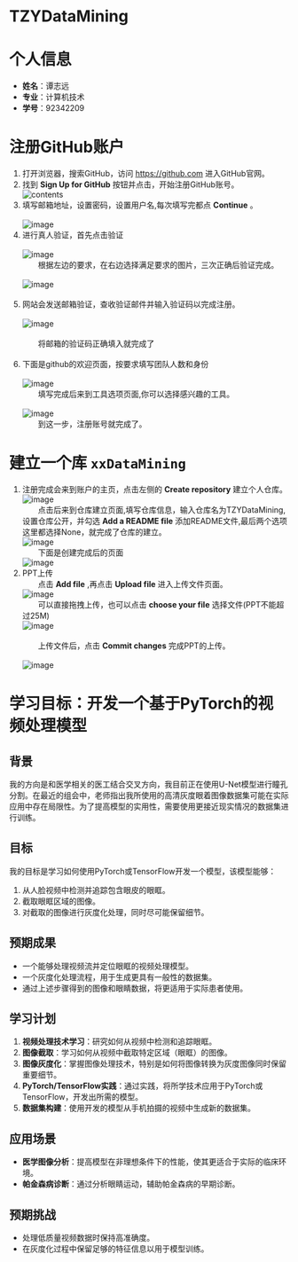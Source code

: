 # TZYDataMining
# 个人信息
- **姓名**：谭志远
- **专业**：计算机技术
- **学号**：92342209
# 注册GitHub账户
1. 打开浏览器，搜索GitHub，访问 https://github.com 进入GitHub官网。
2. 找到 **Sign Up for GitHub** 按钮并点击，开始注册GitHub账号。<br />
![contents](image/signup.png)<br />
3. 填写邮箱地址，设置密码，设置用户名,每次填写完都点 **Continue** 。<br /><br />
![image](image/enroll.png)<br />
4. 进行真人验证，首先点击验证<br /><br />
![image](image/verify.png)<br />
&emsp;&emsp;根据左边的要求，在右边选择满足要求的图片，三次正确后验证完成。<br /><br />
![image](image/people.png)<br /><br />
5. 网站会发送邮箱验证，查收验证邮件并输入验证码以完成注册。<br /><br />
![image](image/yanzheng.png)<br /><br />
&emsp;&emsp;将邮箱的验证码正确填入就完成了<br /><br />
6. 下面是github的欢迎页面，按要求填写团队人数和身份<br /><br />
![image](image/choose.png)<br />
&emsp;&emsp;填写完成后来到工具选项页面,你可以选择感兴趣的工具。<br /><br />
![image](image/tools.png)<br />
&emsp;&emsp;到这一步，注册账号就完成了。<br />
# 建立一个库 `xxDataMining`
1. 注册完成会来到账户的主页，点击左侧的 **Create repository** 建立个人仓库。<br />
![image](image/chuangjian.png)<br />
&emsp;&emsp;点击后来到仓库建立页面,填写仓库信息，输入仓库名为TZYDataMining,设置仓库公开，并勾选 **Add a README file** 添加README文件,最后两个选项这里都选择None，就完成了仓库的建立。<br />
![image](image/cangku.png)<br />
&emsp;&emsp;下面是创建完成后的页面<br />
![image](image/diyicijianwan.png)<br />
2. PPT上传<br />
&emsp;&emsp;点击 **Add file** ,再点击 **Upload file** 进入上传文件页面。<br />
![image](image/upload.png)<br />
&emsp;&emsp;可以直接拖拽上传，也可以点击 **choose your file** 选择文件(PPT不能超过25M)<br />
![image](image/choosefile.png)<br /><br />
&emsp;&emsp;上传文件后，点击 **Commit changes** 完成PPT的上传。<br /><br />
![image](image/wancheng.png)<br />
# 学习目标：开发一个基于PyTorch的视频处理模型

## 背景
我的方向是和医学相关的医工结合交叉方向，我目前正在使用U-Net模型进行瞳孔分割。在最近的组会中，老师指出我所使用的高清灰度眼着图像数据集可能在实际应用中存在局限性。为了提高模型的实用性，需要使用更接近现实情况的数据集进行训练。

## 目标
我的目标是学习如何使用PyTorch或TensorFlow开发一个模型，该模型能够：

1. 从人脸视频中检测并追踪包含眼皮的眼眶。
2. 截取眼眶区域的图像。
3. 对截取的图像进行灰度化处理，同时尽可能保留细节。

## 预期成果
- 一个能够处理视频流并定位眼眶的视频处理模型。
- 一个灰度化处理流程，用于生成更具有一般性的数据集。
- 通过上述步骤得到的图像和眼睛数据，将更适用于实际患者使用。

## 学习计划
1. **视频处理技术学习**：研究如何从视频中检测和追踪眼眶。
2. **图像截取**：学习如何从视频中截取特定区域（眼眶）的图像。
3. **图像灰度化**：掌握图像处理技术，特别是如何将图像转换为灰度图像同时保留重要细节。
4. **PyTorch/TensorFlow实践**：通过实践，将所学技术应用于PyTorch或TensorFlow，开发出所需的模型。
5. **数据集构建**：使用开发的模型从手机拍摄的视频中生成新的数据集。

## 应用场景
- **医学图像分析**：提高模型在非理想条件下的性能，使其更适合于实际的临床环境。
- **帕金森病诊断**：通过分析眼睛运动，辅助帕金森病的早期诊断。

## 预期挑战
- 处理低质量视频数据时保持高准确度。
- 在灰度化过程中保留足够的特征信息以用于模型训练。



